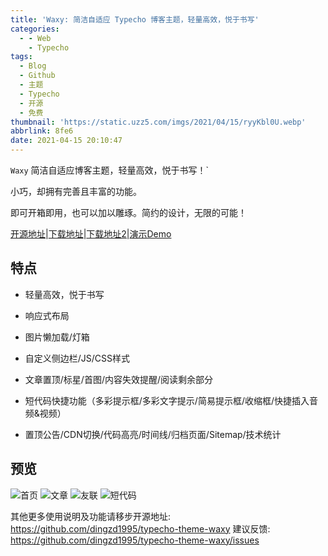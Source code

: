 ```yaml
---
title: 'Waxy: 简洁自适应 Typecho 博客主题，轻量高效，悦于书写'
categories:
  - - Web
    - Typecho
tags:
  - Blog
  - Github
  - 主题
  - Typecho
  - 开源
  - 免费
thumbnail: 'https://static.uzz5.com/imgs/2021/04/15/ryyKbl0U.webp'
abbrlink: 8fe6
date: 2021-04-15 20:10:47
---
```


`Waxy` 简洁自适应博客主题，轻量高效，悦于书写！`

小巧，却拥有完善且丰富的功能。

即可开箱即用，也可以加以雕琢。简约的设计，无限的可能！
<!--more-->
[开源地址](https://github.com/dingzd1995/typecho-theme-waxy)|[下载地址](https://github.com/dingzd1995/typecho-theme-waxy/releases)|[下载地址2](https://pic.idzd.top/typecho-theme-waxy/v2020.11.23.zip)|[演示Demo](https://test.706x.com/)

## 特点

- 轻量高效，悦于书写

- 响应式布局

- 图片懒加载/灯箱

- 自定义侧边栏/JS/CSS样式

- 文章置顶/标星/首图/内容失效提醒/阅读剩余部分

- 短代码快捷功能（多彩提示框/多彩文字提示/简易提示框/收缩框/快捷插入音频&视频）

- 置顶公告/CDN切换/代码高亮/时间线/归档页面/Sitemap/技术统计

## 预览

![首页](https://static.uzz5.com/imgs/2021/04/15/NGCWK4D3.webp)
![文章](https://static.uzz5.com/imgs/2021/04/15/u6SLxnwi.webp)
![友联](https://static.uzz5.com/imgs/2021/04/15/40vRMbRz.webp)
![短代码](https://static.uzz5.com/imgs/2021/04/15/TnxC3Rlq.webp)

其他更多使用说明及功能请移步开源地址: https://github.com/dingzd1995/typecho-theme-waxy
建议反馈: https://github.com/dingzd1995/typecho-theme-waxy/issues